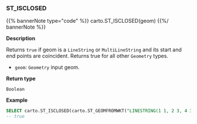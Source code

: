 ### ST_ISCLOSED

{{% bannerNote type="code" %}}
carto.ST_ISCLOSED(geom)
{{%/ bannerNote %}}

**Description**

Returns `true` if geom is a `LineString` or `MultiLineString` and its start and end points are coincident. Returns true for all other `Geometry` types.

* `geom`: `Geometry` input geom.

**Return type**

`Boolean`

**Example**

```sql
SELECT carto.ST_ISCLOSED(carto.ST_GEOMFROMWKT("LINESTRING(1 1, 2 3, 4 3, 1 1)"));
-- true
```
